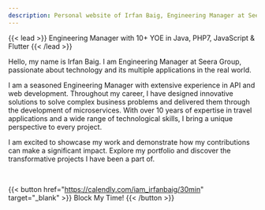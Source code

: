```yaml
---
description: Personal website of Irfan Baig, Engineering Manager at Seera Group
---
```


{{< lead >}}
Engineering Manager with 10+ YOE in Java, PHP7, JavaScript & Flutter
{{< /lead >}}

Hello, my name is Irfan Baig. I am Engineering Manager at Seera Group, passionate about technology and its multiple applications in the real world.

I am a seasoned Engineering Manager with extensive experience in API and web development. Throughout my career, I have designed innovative solutions to solve complex business problems and delivered them through the development of microservices. With over 10 years of expertise in travel applications and a wide range of technological skills, I bring a unique perspective to every project. 

I am excited to showcase my work and demonstrate how my contributions can make a significant impact. Explore my portfolio and discover the transformative projects I have been a part of.

<br>

{{< button href="https://calendly.com/iam_irfanbaig/30min" target="_blank" >}}
Block My Time!
{{< /button >}}